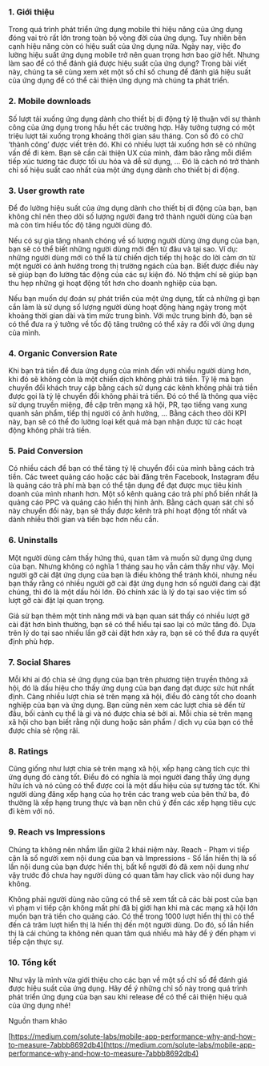 ### 1. Giới thiệu
Trong quá trình phát triển ứng dụng mobile thì hiệu năng của ứng dụng đóng vai trò rất lớn trong toàn bộ vòng đời của ứng dụng. Tuy nhiên bên cạnh hiệu năng còn có hiệu suất của ứng dụng nữa. Ngày nay, việc đo lường hiệu suất ứng dụng mobile trở nên quan trọng hơn bao giờ hết. Nhưng làm sao để có thể đánh giá được hiệu suất của ứng dụng? Trong bài viết này, chúng ta sẽ cùng xem xét một số chỉ số chung để đánh giá hiệu suất của ứng dụng để có thể cải thiện ứng dụng mà chúng ta phát triển.

### 2. Mobile downloads
Số lượt tải xuống ứng dụng dành cho thiết bị di động tỷ lệ thuận với sự thành công của ứng dụng trong hầu hết các trường hợp. Hãy tưởng tượng có một triệu lượt tải xuống trong khoảng thời gian sáu tháng. Con số đó có chữ ‘thành công’ được viết trên đó. Khi có nhiều lượt tải xuống hơn sẽ có những vấn đề đi kèm. Bạn sẽ cần cải thiện UX của mình, đảm bảo rằng mỗi điểm tiếp xúc tương tác được tối ưu hóa và dễ sử dụng, ... Đó là cách nó trở thành chỉ số hiệu suất cao nhất của một ứng dụng dành cho thiết bị di động.

### 3. User growth rate
Để đo lường hiệu suất của ứng dụng dành cho thiết bị di động của bạn, bạn không chỉ nên theo dõi số lượng người đang trở thành người dùng của bạn mà còn tìm hiểu tốc độ tăng người dùng đó.

Nếu có sự gia tăng nhanh chóng về số lượng người dùng ứng dụng của bạn, bạn sẽ có thể biết những người dùng mới đến từ đâu và tại sao. Ví dụ: những người dùng mới có thể là từ chiến dịch tiếp thị hoặc do lời cảm ơn từ một người có ảnh hưởng trong thị trường ngách của bạn. Biết được điều này sẽ giúp bạn đo lường tác động của các sự kiện đó. Nó thậm chí sẽ giúp bạn thu hẹp những gì hoạt động tốt hơn cho doanh nghiệp của bạn.

Nếu bạn muốn dự đoán sự phát triển của một ứng dụng, tất cả những gì bạn cần làm là sử dụng số lượng người dùng hoạt động hàng ngày trong một khoảng thời gian dài và tìm mức trung bình. Với mức trung bình đó, bạn sẽ có thể đưa ra ý tưởng về tốc độ tăng trưởng có thể xảy ra đối với ứng dụng của mình.

### 4. Organic Conversion Rate
Khi bạn trả tiền để đưa ứng dụng của mình đến với nhiều người dùng hơn, khi đó sẽ không còn là một chiến dịch không phải trả tiền. Tỷ lệ mà bạn chuyển đổi khách truy cập bằng cách sử dụng các kênh không phải trả tiền được gọi là tỷ lệ chuyển đổi không phải trả tiền. Đó có thể là thông qua việc sử dụng truyền miệng, đề cập trên mạng xã hội, PR, tạo tiếng vang xung quanh sản phẩm, tiếp thị người có ảnh hưởng, ... Bằng cách theo dõi KPI này, bạn sẽ có thể đo lường loại kết quả mà bạn nhận được từ các hoạt động không phải trả tiền.

### 5. Paid Conversion
Có nhiều cách để bạn có thể tăng tỷ lệ chuyển đổi của mình bằng cách trả tiền. Các tweet quảng cáo hoặc các bài đăng trên Facebook, Instagram đều là quảng cáo trả phí mà bạn có thể tận dụng để đạt được mục tiêu kinh doanh của mình nhanh hơn. Một số kênh quảng cáo trả phí phổ biến nhất là quảng cáo PPC và quảng cáo hiển thị hình ảnh. Bằng cách quan sát chỉ số này chuyển đổi này, bạn sẽ thấy được kênh trả phí hoạt động tốt nhất và dành nhiều thời gian và tiền bạc hơn nếu cần.

### 6. Uninstalls
Một người dùng cảm thấy hứng thú, quan tâm và muốn sử dụng ứng dụng của bạn. Nhưng không có nghĩa 1 tháng sau họ vẫn cảm thấy như vậy. Mọi người gỡ cài đặt ứng dụng của bạn là điều không thể tránh khỏi, nhưng nếu bạn thấy rằng có nhiều người gỡ cài đặt ứng dụng hơn số người đang cài đặt chúng, thì đó là một dấu hỏi lớn. Đó chính xác là lý do tại sao việc tìm số lượt gỡ cài đặt lại quan trọng. 

Giả sử bạn  thêm một tính năng mới và bạn quan sát thấy có nhiều lượt gỡ cài đặt hơn bình thường, bạn sẽ có thể hiểu tại sao lại có mức tăng đó. Dựa trên lý do tại sao nhiều lần gỡ cài đặt hơn xảy ra, bạn sẽ có thể đưa ra quyết định phù hợp.

### 7. Social Shares
Mỗi khi ai đó chia sẻ ứng dụng của bạn trên phương tiện truyền thông xã hội, đó là dấu hiệu cho thấy ứng dụng của bạn đang đạt được sức hút nhất định. Càng nhiều lượt chia sẻ trên mạng xã hội, điều đó càng tốt cho doanh nghiệp của bạn và ứng dụng. Bạn cũng nên xem các lượt chia sẻ đến từ đâu, bối cảnh cụ thể là gì và nó được chia sẻ bởi ai. Mỗi chia sẻ trên mạng xã hội cho bạn biết rằng nội dung hoặc sản phẩm / dịch vụ của bạn có thể được chia sẻ rộng rãi.

### 8. Ratings
Cũng giống như lượt chia sẻ trên mạng xã hội, xếp hạng càng tích cực thì ứng dụng đó càng tốt. Điều đó có nghĩa là mọi người đang thấy ứng dụng hữu ích và nó cũng có thể được coi là một dấu hiệu của sự tương tác tốt. Khi người dùng đăng xếp hạng của họ trên các trang web của bên thứ ba, đó thường là xếp hạng trung thực và bạn nên chú ý đến các xếp hạng tiêu cực đi kèm với nó.

### 9. Reach vs Impressions
Chúng ta không nên nhầm lẫn giữa 2 khái niệm này. Reach - Phạm vi tiếp cận là số người xem nội dung của bạn và Impressions - Số lần hiển thị là số lần nội dung của bạn được hiển thị, bất kể người đó đã xem nội dung như vậy trước đó chưa hay người dùng có quan tâm hay click vào nội dung hay không.

Không phải người dùng nào cũng có thể sẽ xem tất cả các bài post của bạn vì phạm vi tiếp cận không mất phí đã bị giới hạn khi mà các mạng xã hội lớn muốn bạn trả tiền cho quảng cáo. Có thể trong 1000 lượt hiển thị thì có thể đến cả trăm lượt hiển thị là hiển thị đến một người dùng.  Do đó, số lần hiển thị là cái chúng ta không nên quan tâm quá nhiều mà hãy để ý đến phạm vi tiếp cận thực sự. 

### 10. Tổng kết
Như vậy là mình vừa giới thiệu cho các bạn về một số chỉ số để đánh giá được hiệu suất của ứng dụng. Hãy để ý những chỉ số này trong quá trình phát triển ứng dụng của bạn sau khi release để có thể cải thiện hiệu quả của ứng dụng nhé!

Nguồn tham khảo

[https://medium.com/solute-labs/mobile-app-performance-why-and-how-to-measure-7abbb8692db4](https://medium.com/solute-labs/mobile-app-performance-why-and-how-to-measure-7abbb8692db4)